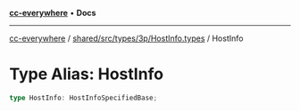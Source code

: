 [**cc-everywhere**](../../../../../../index.md) • **Docs**

***

[cc-everywhere](../../../../../../index.md) / [shared/src/types/3p/HostInfo.types](../index.md) / HostInfo

# Type Alias: HostInfo

```ts
type HostInfo: HostInfoSpecifiedBase;
```
